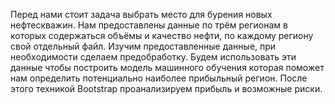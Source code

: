 Перед нами стоит задача выбрать место для бурения новых нефтескважин. Нам предоставлены данные по трём регионам в которых содержаться объёмы и качество нефти, по каждому региону свой отдельный файл. Изучим предоставленные данные, при необходимости сделаем предобработку. Будем использовать эти данные чтобы построить модель машинного обучения которая поможет нам определить потенциально наиболее прибыльный регион. После этого техникой Bootstrap проанализируем прибыль и возможные риски.